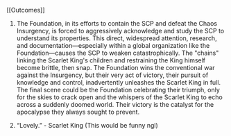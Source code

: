 [[Outcomes]]

1. The Foundation, in its efforts to contain the SCP and defeat the Chaos Insurgency, is forced to aggressively acknowledge and study the SCP to understand its properties. This direct, widespread attention, research, and documentation—especially within a global organization like the Foundation—causes the SCP to weaken catastrophically. The "chains" linking the Scarlet King's children and restraining the King himself become brittle, then snap. The Foundation wins the conventional war against the Insurgency, but their very act of victory, their pursuit of knowledge and control, inadvertently unleashes the Scarlet King in full. The final scene could be the Foundation celebrating their triumph, only for the skies to crack open and the whispers of the Scarlet King to echo across a suddenly doomed world. Their victory is the catalyst for the apocalypse they always sought to prevent.
    

2. “Lovely.” - Scarlet King (This would be funny ngl)
    

